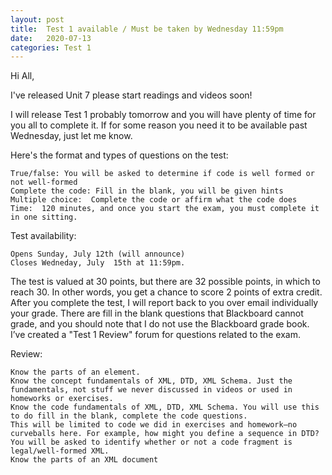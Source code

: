 ```yaml
---
layout: post
title:  Test 1 available / Must be taken by Wednesday 11:59pm
date:   2020-07-13
categories: Test 1
---
```


Hi All,

I've released Unit 7 please start readings and videos soon!

I will release Test 1 probably tomorrow and you will have plenty of time for you all to complete it. If for some reason you need it to be available past Wednesday, just let me know.

Here's the format and types of questions on the test:

    True/false: You will be asked to determine if code is well formed or not well-formed
    Complete the code: Fill in the blank, you will be given hints
    Multiple choice:  Complete the code or affirm what the code does
    Time:  120 minutes, and once you start the exam, you must complete it in one sitting.


Test availability:

    Opens Sunday, July 12th (will announce)
    Closes Wedneday, July  15th at 11:59pm.


The test is valued at 30 points, but there are 32 possible points, in which to reach 30. In other words, you get a chance to score 2 points of extra credit.  After you complete the test, I will report back to you over email individually your grade. There are fill in the blank questions that Blackboard cannot grade, and you should note that I do not use the Blackboard grade book. I’ve created a "Test 1 Review" forum for questions related to the exam. 

Review: 

    Know the parts of an element.
    Know the concept fundamentals of XML, DTD, XML Schema. Just the fundamentals, not stuff we never discussed in videos or used in homeworks or exercises. 
    Know the code fundamentals of XML, DTD, XML Schema. You will use this to do fill in the blank, complete the code questions.
    This will be limited to code we did in exercises and homework—no curveballs here. For example, how might you define a sequence in DTD? 
    You will be asked to identify whether or not a code fragment is legal/well-formed XML. 
    Know the parts of an XML document 



